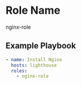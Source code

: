 Role Name
=========

nginx-role

Example Playbook
----------------

```yaml
- name: Install Nginx
  hosts: lighthouse
  roles:
    - nginx-role
```
